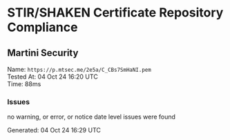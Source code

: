 # STIR/SHAKEN Certificate Repository Compliance

## Martini Security

Name: `https://p.mtsec.me/2e5a/C_CBs7SmHaNI.pem`\
Tested At: 04 Oct 24 16:20 UTC\
Time: 88ms

### Issues

no warning, or error, or notice date level issues were found

Generated: 04 Oct 24 16:29 UTC